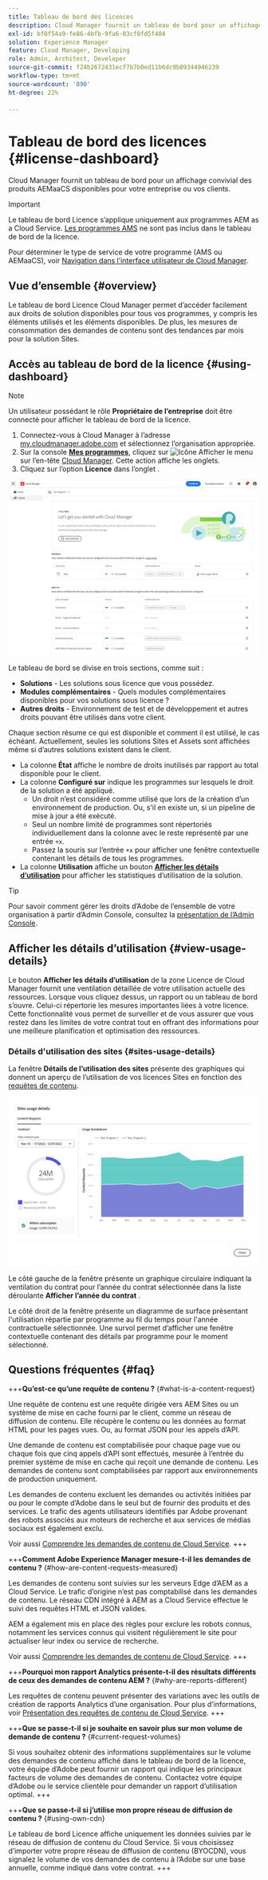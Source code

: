 ```yaml
---
title: Tableau de bord des licences
description: Cloud Manager fournit un tableau de bord pour un affichage convivial des produits AEMaaCS disponibles pour votre entreprise ou vos clients.
exl-id: bf0f54a9-fe86-4bfb-9fa6-03cf0fd5f404
solution: Experience Manager
feature: Cloud Manager, Developing
role: Admin, Architect, Developer
source-git-commit: f24b2672431ecf7b7b0ed11b6dc9b09344946239
workflow-type: tm+mt
source-wordcount: '890'
ht-degree: 22%

---
```



# Tableau de bord des licences {#license-dashboard}

Cloud Manager fournit un tableau de bord pour un affichage convivial des produits AEMaaCS disponibles pour votre entreprise ou vos clients.

>[!IMPORTANT]
>
>Le tableau de bord Licence s’applique uniquement aux programmes AEM as a Cloud Service. [Les programmes AMS](https://experienceleague.adobe.com/fr/docs/experience-manager-cloud-manager/content/introduction) ne sont pas inclus dans le tableau de bord de la licence.
>
>Pour déterminer le type de service de votre programme (AMS ou AEMaaCS), voir [Navigation dans l’interface utilisateur de Cloud Manager](/help/implementing/cloud-manager/navigation.md#program-cards).

## Vue d’ensemble {#overview}

Le tableau de bord Licence Cloud Manager permet d’accéder facilement aux droits de solution disponibles pour tous vos programmes, y compris les éléments utilisés et les éléments disponibles. De plus, les mesures de consommation des demandes de contenu sont des tendances par mois pour la solution Sites.

## Accès au tableau de bord de la licence {#using-dashboard}

>[!NOTE]
>
>Un utilisateur possédant le rôle **Propriétaire de l’entreprise** doit être connecté pour afficher le tableau de bord de la licence.

1. Connectez-vous à Cloud Manager à l’adresse [my.cloudmanager.adobe.com](https://my.cloudmanager.adobe.com/) et sélectionnez l’organisation appropriée.
1. Sur la console **[Mes programmes](/help/implementing/cloud-manager/navigation.md#my-programs)**, cliquez sur ![Icône Afficher le menu](https://spectrum.adobe.com/static/icons/workflow_18/Smock_ShowMenu_18_N.svg) sur l’en-tête [Cloud Manager](/help/implementing/cloud-manager/navigation.md#cloud-manager-header). Cette action affiche les onglets.
1. Cliquez sur l’option **Licence** dans l’onglet .

![Tableau de bord des licences](assets/license-dashboard.png)

Le tableau de bord se divise en trois sections, comme suit :

* **Solutions** - Les solutions sous licence que vous possédez.
* **Modules complémentaires** - Quels modules complémentaires disponibles pour vos solutions sous licence ?
* **Autres droits** - Environnement de test et de développement et autres droits pouvant être utilisés dans votre client.

Chaque section résume ce qui est disponible et comment il est utilisé, le cas échéant. Actuellement, seules les solutions Sites et Assets sont affichées même si d’autres solutions existent dans le client.

* La colonne **État** affiche le nombre de droits inutilisés par rapport au total disponible pour le client.
* La colonne **Configuré sur** indique les programmes sur lesquels le droit de la solution a été appliqué.
   * Un droit n’est considéré comme utilisé que lors de la création d’un environnement de production. Ou, s’il en existe un, si un pipeline de mise à jour a été exécuté.
   * Seul un nombre limité de programmes sont répertoriés individuellement dans la colonne avec le reste représenté par une entrée `+x`.
   * Passez la souris sur l’entrée `+x` pour afficher une fenêtre contextuelle contenant les détails de tous les programmes.
* La colonne **Utilisation** affiche un bouton **[Afficher les détails d’utilisation](#view-usage-details)** pour afficher les statistiques d’utilisation de la solution.

>[!TIP]
>
>Pour savoir comment gérer les droits d’Adobe de l’ensemble de votre organisation à partir d’Admin Console, consultez la [présentation de l’Admin Console](https://helpx.adobe.com/fr/enterprise/using/admin-console.html).

## Afficher les détails d’utilisation {#view-usage-details}

<!--
The **View usage details** button gives access to the chosen solution's **Usage Details** window. This window gives a detailed breakdown including charts to show your solution's usage. How that usage is measured depends on the chosen solution. -->

Le bouton **Afficher les détails d’utilisation** de la zone Licence de Cloud Manager fournit une ventilation détaillée de votre utilisation actuelle des ressources. Lorsque vous cliquez dessus, un rapport ou un tableau de bord s’ouvre. Celui-ci répertorie les mesures importantes liées à votre licence. <!-- ADD THIS SENTENCE IF ASSETS USAGE DETAILS GETS REINSTATED ", such as the number of users, storage consumption, or bandwidth usage, depending on the type of services you're using." --> Cette fonctionnalité vous permet de surveiller et de vous assurer que vous restez dans les limites de votre contrat tout en offrant des informations pour une meilleure planification et optimisation des ressources.

### Détails d&#39;utilisation des sites {#sites-usage-details}

La fenêtre **Détails de l’utilisation des sites** présente des graphiques qui donnent un aperçu de l’utilisation de vos licences Sites en fonction des [requêtes de contenu](#what-is-a-content-request).

![Fenêtre des détails d’utilisation des sites](assets/sites-usage-details.png)

Le côté gauche de la fenêtre présente un graphique circulaire indiquant la ventilation du contrat pour l’année du contrat sélectionnée dans la liste déroulante **Afficher l’année du contrat** .

Le côté droit de la fenêtre présente un diagramme de surface présentant l&#39;utilisation répartie par programme au fil du temps pour l&#39;année contractuelle sélectionnée. Une survol permet d’afficher une fenêtre contextuelle contenant des détails par programme pour le moment sélectionné.

<!-- REMOVED AS PER CQDOC-21983
### Assets usage details {#assets-usage-details}

The **Assets usage details** window, presents graphs giving an overview of the usage of your Assets licenses based on [storage](#storage) and [standard users](#standard-users). Select the appropriate tab to toggle between the views.

For both storage and standard users views, you can use the **Environment Type** dropdown to toggle the view between production, stage, and development environments.

#### Storage {#storage}

![Assets usage details window for storage](assets/assets-usage-details-storage.png)

The left side of the window presents a pie chart showing the contract breakdown for the contract year selected in the **View contract year** dropdown.

The right side of the window presents an area chart showing the usage broken down by program over time for the selected contract year. A hover reveals a popup with details per program for the selected point in time.

#### Standard Users {#standard-users}

![Assets usage details window for standard-users](assets/assets-usage-details-standard-users.png)

The left side of the window presents a pie chart showing the contract breakdown for the contract year selected in the **View contract year** dropdown.

The right side of the window presents an area chart showing the usage broken down by program over time for the selected contract year. A hover reveals a popup with details per program for the selected point in time. -->

## Questions fréquentes {#faq}

+++**Qu’est-ce qu’une requête de contenu ?** {#what-is-a-content-request}

Une requête de contenu est une requête dirigée vers AEM Sites ou un système de mise en cache fourni par le client, comme un réseau de diffusion de contenu. Elle récupère le contenu ou les données au format HTML pour les pages vues. Ou, au format JSON pour les appels d’API.

Une demande de contenu est comptabilisée pour chaque page vue ou chaque fois que cinq appels d’API sont effectués, mesurée à l’entrée du premier système de mise en cache qui reçoit une demande de contenu. Les demandes de contenu sont comptabilisées par rapport aux environnements de production uniquement.

Les demandes de contenu excluent les demandes ou activités initiées par ou pour le compte d’Adobe dans le seul but de fournir des produits et des services. Le trafic des agents utilisateurs identifiés par Adobe provenant des robots associés aux moteurs de recherche et aux services de médias sociaux est également exclu.

Voir aussi [Comprendre les demandes de contenu de Cloud Service](/help/implementing/cloud-manager/content-requests.md).
+++

+++**Comment Adobe Experience Manager mesure-t-il les demandes de contenu ?** {#how-are-content-requests-measured}

Les demandes de contenu sont suivies sur les serveurs Edge d’AEM as a Cloud Service. Le trafic d’origine n’est pas comptabilisé dans les demandes de contenu. Le réseau CDN intégré à AEM as a Cloud Service effectue le suivi des requêtes HTML et JSON valides.

AEM a également mis en place des règles pour exclure les robots connus, notamment les services connus qui visitent régulièrement le site pour actualiser leur index ou service de recherche.

Voir aussi [Comprendre les demandes de contenu de Cloud Service](/help/implementing/cloud-manager/content-requests.md).
+++

+++**Pourquoi mon rapport Analytics présente-t-il des résultats différents de ceux des demandes de contenu AEM ?** {#why-are-reports-different}

Les requêtes de contenu peuvent présenter des variations avec les outils de création de rapports Analytics d’une organisation. Pour plus d’informations, voir [Présentation des requêtes de contenu de Cloud Service](/help/implementing/cloud-manager/content-requests.md).
+++

+++**Que se passe-t-il si je souhaite en savoir plus sur mon volume de demande de contenu ?** {#current-request-volumes}

Si vous souhaitez obtenir des informations supplémentaires sur le volume des demandes de contenu affiché dans le tableau de bord de la licence, votre équipe d’Adobe peut fournir un rapport qui indique les principaux facteurs de volume des demandes de contenu. Contactez votre équipe d’Adobe ou le service clientèle pour demander un rapport d’utilisation optimal.
+++

+++**Que se passe-t-il si j’utilise mon propre réseau de diffusion de contenu ?** {#using-own-cdn}

Le tableau de bord Licence affiche uniquement les données suivies par le réseau de diffusion de contenu du Cloud Service. Si vous choisissez d’importer votre propre réseau de diffusion de contenu (BYOCDN), vous signalez le volume de vos demandes de contenu à l’Adobe sur une base annuelle, comme indiqué dans votre contrat.
+++

